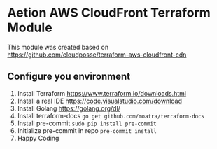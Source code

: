# Aetion AWS CloudFront Terraform Module
This module was created based on https://github.com/cloudposse/terraform-aws-cloudfront-cdn

## Configure you environment

1. Install Terraform https://www.terraform.io/downloads.html
2. Install a real IDE https://code.visualstudio.com/download
3. Install Golang https://golang.org/dl/
4. Install terraform-docs `go get github.com/moatra/terraform-docs`
5. Install pre-commit `sudo pip install pre-commit`
6. Initialize pre-commit in repo `pre-commit install`
7. Happy Coding

